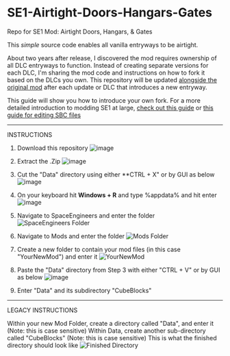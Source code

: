 # SE1-Airtight-Doors-Hangars-Gates
Repo for SE1 Mod: Airtight Doors, Hangars, &amp; Gates

This *simple* source code enables all vanilla entryways to be airtight.

About two years after release, I discovered the mod requires ownership of all DLC entryways to function. Instead of creating separate versions for each DLC, I'm sharing the mod code and instructions on how to fork it based on the DLCs you own. This repository will be updated [alongside the original mod](https://steamcommunity.com/sharedfiles/filedetails/?id=2970981537) after each update or DLC that introduces a new entryway. 

This guide will show you how to introduce your own fork. For a more detailed introduction to modding SE1 at large, [check out this guide](https://github.com/cdrch/space-engineers-fan-docs/blob/master/modding-introduction/main.md#folder-structure) or [this guide for editing SBC files](https://steamcommunity.com/sharedfiles/filedetails/?id=2292841964)

________
INSTRUCTIONS

1. Download this repository
![image](https://github.com/user-attachments/assets/b4a67b2b-adfd-4caa-a783-3d5157802003)

2. Extract the .Zip
![image](https://github.com/user-attachments/assets/d7d69fae-aa90-4dcf-91f3-2eabf1b7a903)

3. Cut the "Data" directory using either **CTRL + X" or by GUI as below
![image](https://github.com/user-attachments/assets/987167a1-f602-42aa-b9f6-4c7ab9b21c0d)

4. On your keyboard hit **Windows + R** and type %appdata% and hit enter
![image](https://github.com/user-attachments/assets/d9ea3300-74f5-44c9-bf07-2e002e195906)

5. Navigate to SpaceEngineers and enter the folder
![SpaceEngineers Folder](https://github.com/user-attachments/assets/62248aee-8c53-4f30-be62-9896689cd47f)

6. Navigate to Mods and enter the folder
![Mods Folder](https://github.com/user-attachments/assets/b5ae60c3-9b57-42a9-8731-cc016bca40f1)

7. Create a new folder to contain your mod files (in this case "YourNewMod") and enter it
![YourNewMod](https://github.com/user-attachments/assets/99861c6b-985a-4b81-8cca-911b395fd16f)

8. Paste the "Data" directory from Step 3 with either "CTRL + V" or by GUI as below
![image](https://github.com/user-attachments/assets/9cc2c517-7214-42b5-a13b-ea5cfbc86963)

9. Enter "Data" and its subdirectory "CubeBlocks"




________
LEGACY INSTRUCTIONS





Within your new Mod Folder, create a directory called "Data", and enter it (Note: this is case sensitive)
Within Data, create another sub-directory called "CubeBlocks" (Note: this is case sensitive)
This is what the finished directory should look like
![Finished Directory](https://github.com/user-attachments/assets/cae67276-a011-4319-80bb-b4bc84c6302e)
